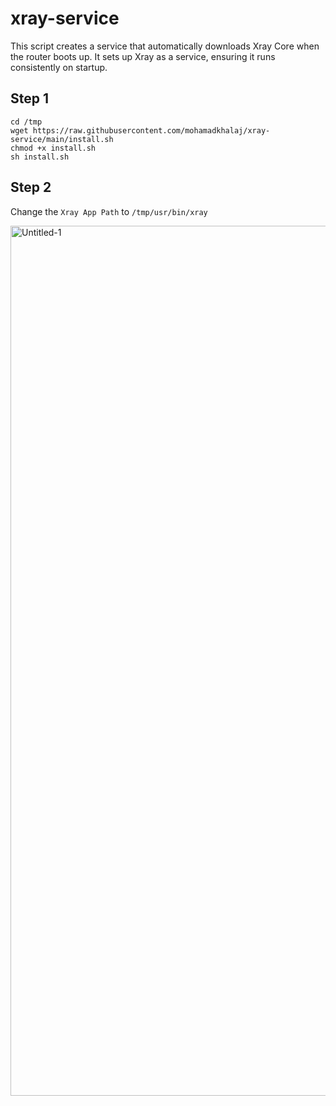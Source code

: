 # xray-service
This script creates a service that automatically downloads Xray Core when the router boots up. It sets up Xray as a service, ensuring it runs consistently on startup.
## Step 1
```
cd /tmp
wget https://raw.githubusercontent.com/mohamadkhalaj/xray-service/main/install.sh
chmod +x install.sh
sh install.sh
```
## Step 2
Change the `Xray App Path` to `/tmp/usr/bin/xray`

<img width="1392" alt="Untitled-1" src="https://github.com/mohamadkhalaj/xray-service/assets/62938359/c40594ec-ddba-4a51-bf9a-358229177df8">
